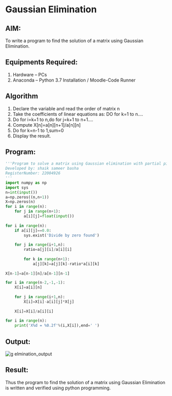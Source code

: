 # Gaussian Elimination

## AIM:
To write a program to find the solution of a matrix using Gaussian Elimination.

## Equipments Required:
1. Hardware – PCs
2. Anaconda – Python 3.7 Installation / Moodle-Code Runner

## Algorithm
1. Declare the variable and read the order of matrix n
2. Take the coefficients of linear equations as: DO for k=1 to n....
3. Do for i=k+1 to n,do for j=k+1 to n+1....
4. Compute X[n]=a[n][n+1]/a[n][n] 
5. Do for k=n-1 to 1,sum=0
6. Display the result.
## Program:
```python
'''Program to solve a matrix using Gaussian elimination with partial pivoting.
Developed by: shaik sameer basha
RegisterNumber: 22004926
'''
import numpy as np
import sys
n=int(input())
a=np.zeros((n,n+1))
X=np.zeros(n)
for i in range(n):
    for j in range(n+1):
        a[i][j]=float(input())
        
for i in range(n):
    if a[i][j]==0.0:
        sys.exist('Divide by zero found')
        
    for j in range(i+1,n):
        ratio=a[j][i]/a[i][i]
        
        for k in range(n+1):
            a[j][k]=a[j][k]-ratio*a[i][k]
        
X[n-1]=a[n-1][n]/a[n-1][n-1]

for i in range(n-2,-1,-1):
    X[i]=a[i][n]
    
    for j in range(i+1,n):
        X[i]=X[i]-a[i][j]*X[j]
        
    X[i]=X[i]/a[i][i]
    
for i in range(n):
    print('X%d = %0.2f'%(i,X[i]),end=' ')
```
## Output:
![g elmination_output](https://user-images.githubusercontent.com/118707756/213451285-084a3762-d216-4712-b851-606c1af58bcf.png)

## Result:
Thus the program to find the solution of a matrix using Gaussian Elimination is written and verified using python programming.

